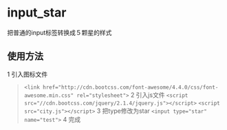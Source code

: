 # input_star
把普通的input标签转换成５颗星的样式

## 使用方法
1 引入图标文件
>`<link href="http://cdn.bootcss.com/font-awesome/4.4.0/css/font-awesome.min.css" rel="stylesheet">`
2 引入js文件
>`<script src="//cdn.bootcss.com/jquery/2.1.4/jquery.js"></script>`
`<script src="city.js"></script>`
3 把type修改为star
>`<input type="star" name="test">`
4 完成

